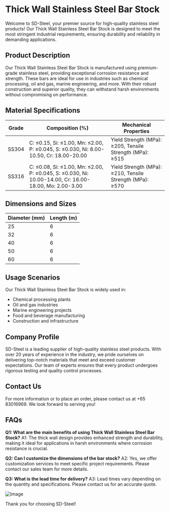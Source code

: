 # Thick Wall Stainless Steel Bar Stock

Welcome to SD-Steel, your premier source for high-quality stainless steel products! Our Thick Wall Stainless Steel Bar Stock is designed to meet the most stringent industrial requirements, ensuring durability and reliability in demanding applications.

## Product Description

Our Thick Wall Stainless Steel Bar Stock is manufactured using premium-grade stainless steel, providing exceptional corrosion resistance and strength. These bars are ideal for use in industries such as chemical processing, oil and gas, marine engineering, and more. With their robust construction and superior quality, they can withstand harsh environments without compromising on performance.

## Material Specifications

| Grade          | Composition (%)        | Mechanical Properties   |
|----------------|------------------------|-------------------------|
| SS304          | C: ≤0.15, Si: ≤1.00, Mn: ≤2.00, P: ≤0.045, S: ≤0.030, Ni: 8.00-10.50, Cr: 18.00-20.00 | Yield Strength (MPa): ≥205, Tensile Strength (MPa): ≥515 |
| SS316          | C: ≤0.08, Si: ≤1.00, Mn: ≤2.00, P: ≤0.045, S: ≤0.030, Ni: 10.00-14.00, Cr: 16.00-18.00, Mo: 2.00-3.00 | Yield Strength (MPa): ≥210, Tensile Strength (MPa): ≥570 |

## Dimensions and Sizes

| Diameter (mm) | Length (m)   |
|---------------|--------------|
| 25            | 6            |
| 32            | 6            |
| 40            | 6            |
| 50            | 6            |
| 60            | 6            |

## Usage Scenarios

Our Thick Wall Stainless Steel Bar Stock is widely used in:
- Chemical processing plants
- Oil and gas industries
- Marine engineering projects
- Food and beverage manufacturing
- Construction and infrastructure

## Company Profile

SD-Steel is a leading supplier of high-quality stainless steel products. With over 20 years of experience in the industry, we pride ourselves on delivering top-notch materials that meet and exceed customer expectations. Our team of experts ensures that every product undergoes rigorous testing and quality control processes.

## Contact Us

For more information or to place an order, please contact us at +65 83016969. We look forward to serving you!

## FAQs

**Q1: What are the main benefits of using Thick Wall Stainless Steel Bar Stock?**
A1: The thick wall design provides enhanced strength and durability, making it ideal for applications in harsh environments where corrosion resistance is crucial.

**Q2: Can I customize the dimensions of the bar stock?**
A2: Yes, we offer customization services to meet specific project requirements. Please contact our sales team for more details.

**Q3: What is the lead time for delivery?**
A3: Lead times vary depending on the quantity and specifications. Please contact us for an accurate quote.

![Image](https://github.com/user-attachments/assets/2567258e-e124-4816-932d-1809bd27ef0b)

Thank you for choosing SD-Steel!